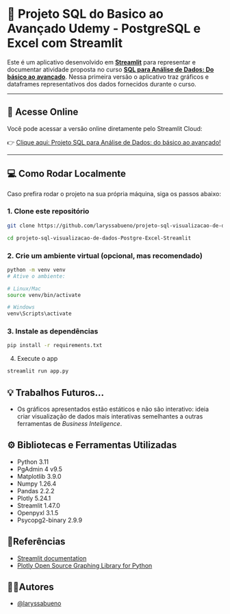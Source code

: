 # 🚀 Projeto SQL do Basico ao Avançado Udemy - PostgreSQL e Excel com Streamlit

Este é um aplicativo desenvolvido em **[Streamlit](https://streamlit.io/)** para representar e documentar atividade proposta no curso **[SQL para Análise de Dados: Do básico ao avançado](https://www.udemy.com/course/sql-para-analise-de-dados/)**. Nessa primeira versão o aplicativo traz gráficos e dataframes representativos dos dados fornecidos durante o curso.

---

## 🔗 Acesse Online
Você pode acessar a versão online diretamente pelo Streamlit Cloud:

👉 [Clique aqui: Projeto SQL para Análise de Dados: do básico ao avançado!](https://projeto-sql-visualizacao-de-dados-postgre-excel-app.streamlit.app/)

---

## 💻 Como Rodar Localmente

Caso prefira rodar o projeto na sua própria máquina, siga os passos abaixo:

### 1. Clone este repositório
```bash
git clone https://github.com/laryssabueno/projeto-sql-visualizacao-de-dados-Postgre-Excel-Streamlit

cd projeto-sql-visualizacao-de-dados-Postgre-Excel-Streamlit
```
### 2. Crie um ambiente virtual (opcional, mas recomendado)

```bash
python -m venv venv
# Ative o ambiente:

# Linux/Mac
source venv/bin/activate

# Windows
venv\Scripts\activate
```
### 3. Instale as dependências
```bash
pip install -r requirements.txt
```
4. Execute o app
```bash
streamlit run app.py
```
## 💡 Trabalhos Futuros...

- Os gráficos apresentados estão estáticos e não são interativo: ideia criar visualização de dados mais interativas semelhantes a outras ferramentas de _Business Inteligence_.

## ⚙ Bibliotecas e Ferramentas Utilizadas

- Python 3.11
- PgAdmin 4 v9.5 
- Matplotlib 3.9.0
- Numpy 1.26.4
- Pandas 2.2.2
- Plotly 5.24.1
- Streamlit 1.47.0
- Openpyxl 3.1.5
- Psycopg2-binary 2.9.9



## 📗Referências

 - [Streamlit documentation](https://docs.streamlit.io/)
 - [Plotly Open Source Graphing Library for Python](https://plotly.com/python)



## 🙇‍♀️Autores

- [@laryssabueno](https://www.github.com/laryssabueno)

